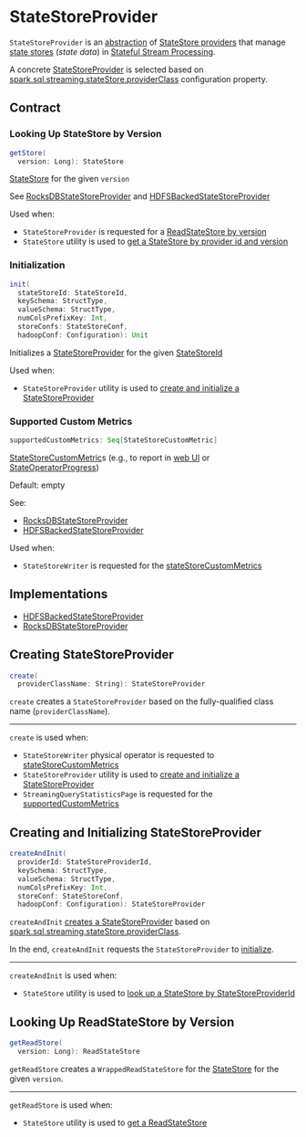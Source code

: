 # StateStoreProvider

`StateStoreProvider` is an [abstraction](#contract) of [StateStore providers](#implementations) that manage [state stores](#getStore) (_state data_) in [Stateful Stream Processing](index.md).

A concrete [StateStoreProvider](#implementations) is selected based on [spark.sql.streaming.stateStore.providerClass](../configuration-properties.md#spark.sql.streaming.stateStore.providerClass) configuration property.

## Contract

### <span id="getStore"> Looking Up StateStore by Version

```scala
getStore(
  version: Long): StateStore
```

[StateStore](StateStore.md) for the given `version`

See [RocksDBStateStoreProvider](../rocksdb/RocksDBStateStoreProvider.md#getStore) and [HDFSBackedStateStoreProvider](HDFSBackedStateStoreProvider.md#getStore)

Used when:

* `StateStoreProvider` is requested for a [ReadStateStore by version](#getReadStore)
* `StateStore` utility is used to [get a StateStore by provider id and version](StateStore.md#get)

### <span id="init"> Initialization

```scala
init(
  stateStoreId: StateStoreId,
  keySchema: StructType,
  valueSchema: StructType,
  numColsPrefixKey: Int,
  storeConfs: StateStoreConf,
  hadoopConf: Configuration): Unit
```

Initializes a [StateStoreProvider](StateStoreProvider.md) for the given [StateStoreId](StateStoreId.md)

Used when:

* `StateStoreProvider` utility is used to [create and initialize a StateStoreProvider](#createAndInit)

### <span id="supportedCustomMetrics"> Supported Custom Metrics

```scala
supportedCustomMetrics: Seq[StateStoreCustomMetric]
```

[StateStoreCustomMetric](StateStoreCustomMetric.md)s (e.g., to report in [web UI](../webui/StreamingQueryStatisticsPage.md#supportedCustomMetrics) or [StateOperatorProgress](../monitoring/StateOperatorProgress.md#customMetrics))

Default: empty

See:

* [RocksDBStateStoreProvider](../rocksdb/RocksDBStateStoreProvider.md#supportedCustomMetrics)
* [HDFSBackedStateStoreProvider](HDFSBackedStateStoreProvider.md#supportedCustomMetrics)

Used when:

* `StateStoreWriter` is requested for the [stateStoreCustomMetrics](../physical-operators/StateStoreWriter.md#stateStoreCustomMetrics)

## Implementations

* [HDFSBackedStateStoreProvider](HDFSBackedStateStoreProvider.md)
* [RocksDBStateStoreProvider](../rocksdb/RocksDBStateStoreProvider.md)

## <span id="create"> Creating StateStoreProvider

```scala
create(
  providerClassName: String): StateStoreProvider
```

`create` creates a `StateStoreProvider` based on the fully-qualified class name (`providerClassName`).

---

`create` is used when:

* `StateStoreWriter` physical operator is requested to [stateStoreCustomMetrics](../physical-operators/StateStoreWriter.md#stateStoreCustomMetrics)
* `StateStoreProvider` utility is used to [create and initialize a StateStoreProvider](#createAndInit)
* `StreamingQueryStatisticsPage` is requested for the [supportedCustomMetrics](../webui/StreamingQueryStatisticsPage.md#supportedCustomMetrics)

## <span id="createAndInit"> Creating and Initializing StateStoreProvider

```scala
createAndInit(
  providerId: StateStoreProviderId,
  keySchema: StructType,
  valueSchema: StructType,
  numColsPrefixKey: Int,
  storeConf: StateStoreConf,
  hadoopConf: Configuration): StateStoreProvider
```

`createAndInit` [creates a StateStoreProvider](#create) based on [spark.sql.streaming.stateStore.providerClass](../configuration-properties.md#spark.sql.streaming.stateStore.providerClass).

In the end, `createAndInit` requests the `StateStoreProvider` to [initialize](#init).

---

`createAndInit` is used when:

* `StateStore` utility is used to [look up a StateStore by StateStoreProviderId](StateStore.md#getStateStoreProvider)

## <span id="getReadStore"> Looking Up ReadStateStore by Version

```scala
getReadStore(
  version: Long): ReadStateStore
```

`getReadStore` creates a `WrappedReadStateStore` for the [StateStore](#getStore) for the given `version`.

---

`getReadStore` is used when:

* `StateStore` utility is used to [get a ReadStateStore](StateStore.md#getReadOnly)
